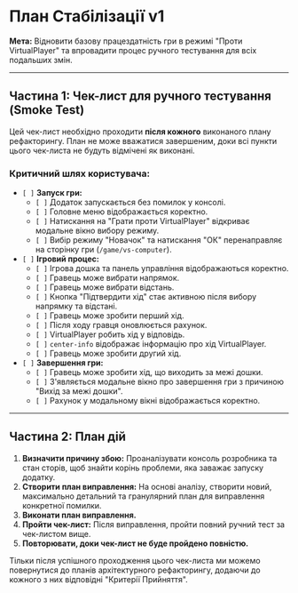 # План Стабілізації v1

**Мета:** Відновити базову працездатність гри в режимі "Проти VirtualPlayer" та впровадити процес ручного тестування для всіх подальших змін.

---

## Частина 1: Чек-лист для ручного тестування (Smoke Test)

Цей чек-лист необхідно проходити **після кожного** виконаного плану рефакторингу. План не може вважатися завершеним, доки всі пункти цього чек-листа не будуть відмічені як виконані.

### Критичний шлях користувача:

-   `[ ]` **Запуск гри:**
    -   `[ ]` Додаток запускається без помилок у консолі.
    -   `[ ]` Головне меню відображається коректно.
    -   `[ ]` Натискання на "Грати проти VirtualPlayer" відкриває модальне вікно вибору режиму.
    -   `[ ]` Вибір режиму "Новачок" та натискання "ОК" перенаправляє на сторінку гри (`/game/vs-computer`).
-   `[ ]` **Ігровий процес:**
    -   `[ ]` Ігрова дошка та панель управління відображаються коректно.
    -   `[ ]` Гравець може вибрати напрямок.
    -   `[ ]` Гравець може вибрати відстань.
    -   `[ ]` Кнопка "Підтвердити хід" стає активною після вибору напрямку та відстані.
    -   `[ ]` Гравець може зробити перший хід.
    -   `[ ]` Після ходу гравця оновлюється рахунок.
    -   `[ ]` VirtualPlayer робить хід у відповідь.
    -   `[ ]` `center-info` відображає інформацію про хід VirtualPlayer.
    -   `[ ]` Гравець може зробити другий хід.
-   `[ ]` **Завершення гри:**
    -   `[ ]` Гравець може зробити хід, що виходить за межі дошки.
    -   `[ ]` З'являється модальне вікно про завершення гри з причиною "Вихід за межі дошки".
    -   `[ ]` Рахунок у модальному вікні відображається коректно.

---

## Частина 2: План дій

1.  **Визначити причину збою:** Проаналізувати консоль розробника та стан сторів, щоб знайти корінь проблеми, яка заважає запуску додатку.
2.  **Створити план виправлення:** На основі аналізу, створити новий, максимально детальний та гранулярний план для виправлення конкретної помилки.
3.  **Виконати план виправлення.**
4.  **Пройти чек-лист:** Після виправлення, пройти повний ручний тест за чек-листом вище.
5.  **Повторювати, доки чек-лист не буде пройдено повністю.**

Тільки після успішного проходження цього чек-листа ми можемо повернутися до планів архітектурного рефакторингу, додаючи до кожного з них відповідні "Критерії Прийняття".